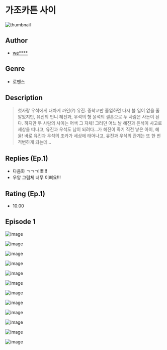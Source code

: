 # 가조카튼 사이
![thumbnail](https://image-comic.pstatic.net/user_contents_data/challenge_comic/2023/05/24/354475/upload_3690528600080528228_480x623.jpeg)

## Author
- [we****](https://comic.naver.com/artistTitle?id=354475)

## Genre
- 로맨스

## Description
> 첫사랑 우석에게 대차게 까인(?) 유진. 중학교만 졸업하면 다시 볼 일이 없을 줄 알았지만, 유진의 언니 혜진과, 우석의 형 윤석의 결혼으로 두 사람은 사돈이 된다. 하지만 두 사람의 사이는 어색 그 자체! 그러던 어느 날 혜진과 윤석이 사고로 세상을 떠나고, 유진과 우석도 남이 되려다...가 혜진이 죽기 직전 낳은 아이, 혜윤! 바로 유진과 우석의 조카가 세상에 태어나고, 유진과 우석의 관계는 또 한 번 격변하게 되는데...

## Replies (Ep.1)
- 다음화 ㄱㄱㄱ!!!!!!!
- 우앙 그림체 너무 이뻐요!!!

## Rating (Ep.1)
- 10.00

## Episode 1
![image](https://image-comic.pstatic.net/user_contents_data/challenge_comic/2023/05/24/354475/upload_7075496091645666353.jpeg)

![image](https://image-comic.pstatic.net/user_contents_data/challenge_comic/2023/05/24/354475/upload_3546973066949321317.jpeg)

![image](https://image-comic.pstatic.net/user_contents_data/challenge_comic/2023/05/24/354475/upload_3559312877441724464.jpeg)

![image](https://image-comic.pstatic.net/user_contents_data/challenge_comic/2023/05/24/354475/upload_7162238969176143974.jpeg)

![image](https://image-comic.pstatic.net/user_contents_data/challenge_comic/2023/05/24/354475/upload_4135257971572958564.jpeg)

![image](https://image-comic.pstatic.net/user_contents_data/challenge_comic/2023/05/24/354475/upload_3763097453472068657.jpeg)

![image](https://image-comic.pstatic.net/user_contents_data/challenge_comic/2023/05/24/354475/upload_7090463756336313392.jpeg)

![image](https://image-comic.pstatic.net/user_contents_data/challenge_comic/2023/05/24/354475/upload_3690196555390136369.jpeg)

![image](https://image-comic.pstatic.net/user_contents_data/challenge_comic/2023/05/24/354475/upload_3906982835007939128.jpeg)

![image](https://image-comic.pstatic.net/user_contents_data/challenge_comic/2023/05/24/354475/upload_3486177757593286246.jpeg)

![image](https://image-comic.pstatic.net/user_contents_data/challenge_comic/2023/05/24/354475/upload_7005461792394063972.jpeg)

![image](https://image-comic.pstatic.net/user_contents_data/challenge_comic/2023/05/24/354475/upload_7291952547826262628.jpeg)
